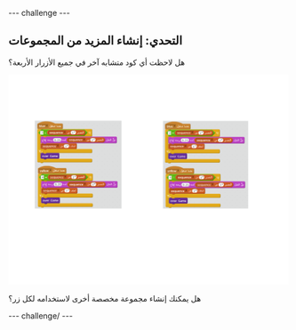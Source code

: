 \--- challenge \---

## التحدي: إنشاء المزيد من المجموعات

هل لاحظت أي كود متشابه آخر في جميع الأزرار الأربعة؟

![لقطة الشاشة](images/colour-more-blocks.png)

هل يمكنك إنشاء مجموعة مخصصة أخرى لاستخدامه لكل زر؟

\--- challenge/ \---
